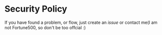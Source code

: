 # Security Policy
If you have found a problem, or flow, just create an _issue_ or contact me(I am not Fortune500, so don't be too offcial :) 
